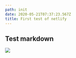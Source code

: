 ```yaml
---
path: init
date: 2020-05-21T07:37:23.567Z
title: First test of netlify
---
```

## Test markdown

![](/assets/solid_green.svg.png)